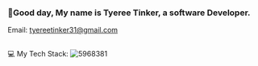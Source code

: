 ###  👋Good day, My name is Tyeree Tinker, a software Developer.
Email: tyereetinker31@gmail.com
##

💻  My Tech Stack:
![5968381](https://github.com/TyereeTinker/TyereeTinker/assets/71784154/a7286ead-ab41-4164-b053-8b096835d97f)

<!--
**TyereeTinker/TyereeTinker** is a ✨ _special_ ✨ repository because its `README.md` (this file) appears on your GitHub profile.

Here are some ideas to get you started:

- 🔭 I’m currently working on ...
- 🌱 I’m currently learning ...
- 👯 I’m looking to collaborate on ...
- 🤔 I’m looking for help with ...
- 💬 Ask me about ...
- 📫 How to reach me: ...
- 😄 Pronouns: ...
- ⚡ Fun fact: ...
-->
